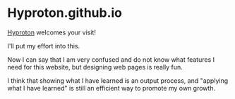 # Hyproton.github.io

[Hyproton](https://hyproton.github.io/) welcomes your visit!

I'll put my effort into this.

Now I can say that I am very confused and do not know what features I need for this website, but designing web pages is really fun.

I think that showing what I have learned is an output process, and "applying what I have learned" is still an efficient way to promote my own growth.
